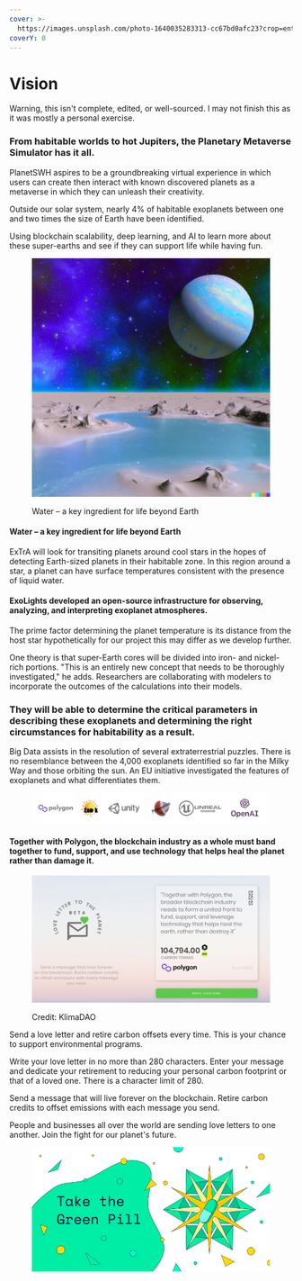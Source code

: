 ```yaml
---
cover: >-
  https://images.unsplash.com/photo-1640035283313-cc67bd0afc23?crop=entropy&cs=tinysrgb&fm=jpg&ixid=MnwxOTcwMjR8MHwxfHNlYXJjaHw5fHxWb2xjYW5vZXN8ZW58MHx8fHwxNjczMDk1MDA3&ixlib=rb-4.0.3&q=80
coverY: 0
---
```


# Vision

Warning, this isn't complete, edited, or well-sourced. I may not finish this as it was mostly a personal exercise.

### From habitable worlds to hot Jupiters, the Planetary Metaverse Simulator has it all.

PlanetSWH aspires to be a groundbreaking virtual experience in which users can create then interact with known discovered planets as a metaverse in which they can unleash their creativity.

Outside our solar system, nearly 4% of habitable exoplanets between one and two times the size of Earth have been identified.

Using blockchain scalability, deep learning, and AI to learn more about these super-earths and see if they can support life while having fun.

<figure><img src="../../.gitbook/assets/0A63CC53-CADD-49E5-BAA9-7556468A02B1.png" alt=""><figcaption><p>Water – a key ingredient for life beyond Earth</p></figcaption></figure>

#### Water – a key ingredient for life beyond Earth

ExTrA will look for transiting planets around cool stars in the hopes of detecting Earth-sized planets in their habitable zone. In this region around a star, a planet can have surface temperatures consistent with the presence of liquid water.

#### ExoLights developed an open-source infrastructure for observing, analyzing, and interpreting exoplanet atmospheres.

The prime factor determining the planet temperature is its distance from the host star hypothetically for our project this may differ as we develop further.

One theory is that super-Earth cores will be divided into iron- and nickel-rich portions. "This is an entirely new concept that needs to be thoroughly investigated," he adds. Researchers are collaborating with modelers to incorporate the outcomes of the calculations into their models.&#x20;

### They will be able to determine the critical parameters in describing these exoplanets and determining the right circumstances for habitability as a result.&#x20;

Big Data assists in the resolution of several extraterrestrial puzzles. There is no resemblance between the 4,000 exoplanets identified so far in the Milky Way and those orbiting the sun. An EU initiative investigated the features of exoplanets and what differentiates them.&#x20;

<figure><img src="../../.gitbook/assets/BED1ED8B-9068-4D18-A021-1CA869E907BC.png" alt=""><figcaption></figcaption></figure>

#### Together with Polygon, the blockchain industry as a whole must band together to fund, support, and use technology that helps heal the planet rather than damage it.

<figure><img src="../../.gitbook/assets/6EF6157F-21B1-40CE-ADE6-3358C66D5259.jpeg" alt=""><figcaption><p>Credit: KlimaDAO</p></figcaption></figure>

Send a love letter and retire carbon offsets every time. This is your chance to support environmental programs.

Write your love letter in no more than 280 characters. Enter your message and dedicate your retirement to reducing your personal carbon footprint or that of a loved one. There is a character limit of 280.&#x20;

Send a message that will live forever on the blockchain. Retire carbon credits to offset emissions with each message you send.

People and businesses all over the world are sending love letters to one another. Join the fight for our planet's future.

<figure><img src="../../.gitbook/assets/FF82E635-5B7C-474A-AD12-A7976CF29229 (2).png" alt=""><figcaption></figcaption></figure>

